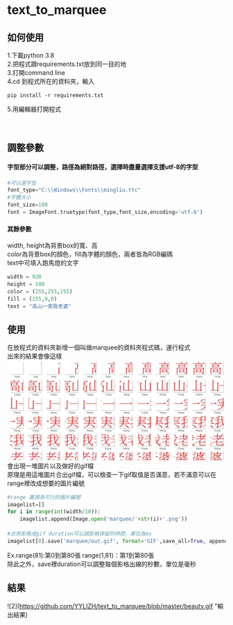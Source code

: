 # text_to_marquee
## 如何使用 
1.下載python 3.8 </br>
2.把程式跟requirements.txt放到同一目的地 </br>
3.打開command line </br>
4.cd 到程式所在的資料夾，輸入 </br>
```
pip install -r requirements.txt 
```
5.用編輯器打開程式 </br>
</br>
</br>
## 調整參數
#### 字型部分可以調整，路徑為絕對路徑，選擇時盡量選擇支援utf-8的字型
```python
#可以選字型
font_type="C:\\Windows\\Fonts\\mingliu.ttc"
#字體大小
font_size=100
font = ImageFont.truetype(font_type,font_size,encoding='utf-8')
```
#### 其餘參數
width, height為背景box的寬、高 </br>
color為背景box的顏色，fill為字體的顏色，兩者皆為RGB編碼 </br>
text中可填入跑馬燈的文字
```python
width = 920
height = 100
color = (255,255,255)
fill = (255,0,0)
text = "高山一実我老婆"
```
## 使用
在放程式的資料夾新增一個叫做marquee的資料夾程式碼，運行程式 </br>
出來的結果會像這樣 </br>
![1](https://github.com/YYLIZH/text_to_marquee/blob/master/marquee.jpg "輸出範例")
會出現一堆圖片以及做好的gif檔 </br>
原理是用這堆圖片合出gif檔，可以檢查一下gif取值是否滿意，若不滿意可以在range裡改成想要的圖片編號
```python
#range 裏頭為可行的圖片編號
imagelist=[]
for i in range(int(width/10)):
    imagelist.append(Image.open('marquee/'+str(i)+'.png'))

#合併影格成gif duration可以調影格停留的時間，單位為ms
imagelist[0].save('marquee/out.gif', format='GIF',save_all=True, append_images=imagelist[1:], duration=40,optimize=True, loop=0)
```
Ex.range(81):第0到第80張 range(1,81)：第1到第80張 </br>
除此之外，save裡duration可以調整每個影格出線的秒數，單位是毫秒
## 結果
![2](https://github.com/YYLIZH/text_to_marquee/blob/master/beauty.gif "輸出結果)
